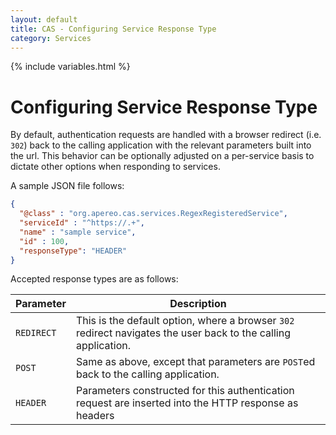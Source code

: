 ```yaml
---
layout: default
title: CAS - Configuring Service Response Type
category: Services
---
```


{% include variables.html %}

# Configuring Service Response Type

By default, authentication requests are handled with a browser redirect (i.e. `302`) back to the calling application 
with the relevant parameters built into the url. This behavior can be optionally adjusted on a per-service basis
to dictate other options when responding to services.

A sample JSON file follows:

```json
{
  "@class" : "org.apereo.cas.services.RegexRegisteredService",
  "serviceId" : "^https://.+",
  "name" : "sample service",
  "id" : 100,
  "responseType": "HEADER"
}
```

Accepted response types are as follows:

| Parameter  | Description                                                                                                    |
|------------|----------------------------------------------------------------------------------------------------------------|
| `REDIRECT` | This is the default option, where a browser `302` redirect navigates the user back to the calling application. |
| `POST`     | Same as above, except that parameters are `POST`ed back to the calling application.                            |
| `HEADER`   | Parameters constructed for this authentication request are inserted into the HTTP response as headers          |
